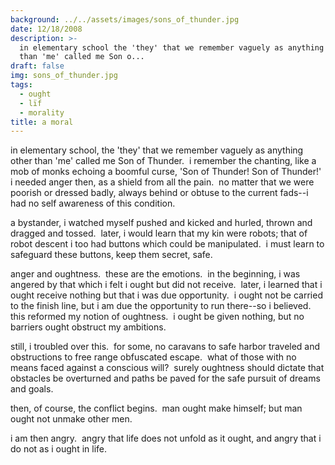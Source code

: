 ```yaml
---
background: ../../assets/images/sons_of_thunder.jpg
date: 12/18/2008
description: >-
  in elementary school the 'they' that we remember vaguely as anything other
  than 'me' called me Son o...
draft: false
img: sons_of_thunder.jpg
tags:
  - ought
  - lïf
  - morality
title: a moral
---
```


in elementary school, the 'they' that we remember vaguely as anything other than 'me' called me Son of Thunder.  i remember the chanting, like a mob of monks echoing a boomful curse, 'Son of Thunder! Son of Thunder!' i needed anger then, as a shield from all the pain.  no matter that we were poorish or dressed badly, always behind or obtuse to the current fads--i had no self awareness of this condition.

a bystander, i watched myself pushed and kicked and hurled, thrown and dragged and tossed.  later, i would learn that my kin were robots; that of robot descent i too had buttons which could be manipulated.  i must learn to safeguard these buttons, keep them secret, safe.

anger and oughtness.  these are the emotions.  in the beginning, i was angered by that which i felt i ought but did not receive.  later, i learned that i ought receive nothing but that i was due opportunity.  i ought not be carried to the finish line, but i am due the opportunity to run there--so i believed.  this reformed my notion of oughtness.  i ought be given nothing, but no barriers ought obstruct my ambitions.

still, i troubled over this.  for some, no caravans to safe harbor traveled and obstructions to free range obfuscated escape.  what of those with no means faced against a conscious will?  surely oughtness should dictate that obstacles be overturned and paths be paved for the safe pursuit of dreams and goals.

then, of course, the conflict begins.  man ought make himself; but man ought not unmake other men.

i am then angry.  angry that life does not unfold as it ought, and angry that i do not as i ought in life.
